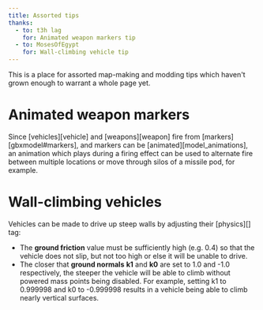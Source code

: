 ```yaml
---
title: Assorted tips
thanks:
  - to: t3h lag
    for: Animated weapon markers tip
  - to: MosesOfEgypt
    for: Wall-climbing vehicle tip
---
```

This is a place for assorted map-making and modding tips which haven't grown enough to warrant a whole page yet.

# Animated weapon markers
Since [vehicles][vehicle] and [weapons][weapon] fire from [markers][gbxmodel#markers], and markers can be [animated][model_animations], an animation which plays during a firing effect can be used to alternate fire between multiple locations or move through silos of a missile pod, for example.

# Wall-climbing vehicles
Vehicles can be made to drive up steep walls by adjusting their [physics][] tag:

* The **ground friction** value must be sufficiently high (e.g. 0.4) so that the vehicle does not slip, but not too high or else it will be unable to drive.
* The closer that **ground normals** **k1** and **k0** are set to 1.0 and -1.0 respectively, the steeper the vehicle will be able to climb without powered mass points being disabled. For example, setting k1 to 0.999998 and k0 to -0.999998 results in a vehicle being able to climb nearly vertical surfaces.

